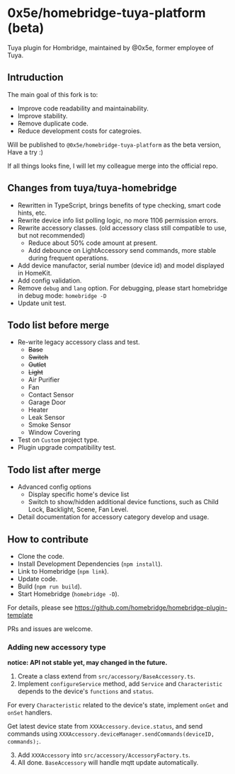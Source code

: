 # 0x5e/homebridge-tuya-platform (beta)

Tuya plugin for Hombridge, maintained by @0x5e, former employee of Tuya.

## Intruduction

The main goal of this fork is to:
- Improve code readability and maintainability.
- Improve stability.
- Remove duplicate code.
- Reduce development costs for categroies.

Will be published to `@0x5e/homebridge-tuya-platform` as the beta version, Have a try :)

If all things looks fine, I will let my colleague merge into the official repo.

## Changes from tuya/tuya-homebridge

- Rewritten in TypeScript, brings benefits of type checking, smart code hints, etc.
- Rewrite device info list polling logic, no more 1106 permission errors.
- Rewrite accessory classes. (old accessory class still compatible to use, but not recommended)
    - Reduce about 50% code amount at present.
    - Add debounce on LightAccessory send commands, more stable during frequent operations.
- Add device manufactor, serial number (device id) and model displayed in HomeKit.
- Add config validation.
- Remove `debug` and `lang` option. For debugging, please start homebridge in debug mode: `homebridge -D`
- Update unit test.

## Todo list before merge

- Re-write legacy accessory class and test.
    - ~~Base~~
    - ~~Switch~~
    - ~~Outlet~~
    - ~~Light~~
    - Air Purifier
    - Fan
    - Contact Sensor
    - Garage Door
    - Heater
    - Leak Sensor
    - Smoke Sensor
    - Window Covering
- Test on `Custom` project type.
- Plugin upgrade compatibility test.

## Todo list after merge

- Advanced config options
    - Display specific home's device list
    - Switch to show/hidden additional device functions, such as Child Lock, Backlight, Scene, Fan Level.
- Detail documentation for accessory category develop and usage.

## How to contribute

- Clone the code.
- Install Development Dependencies (`npm install`).
- Link to Homebridge (`npm link`).
- Update code.
- Build (`npm run build`).
- Start Homebridge (`homebridge -D`).

For details, please see https://github.com/homebridge/homebridge-plugin-template

PRs and issues are welcome.

### Adding new accessory type

**notice: API not stable yet, may changed in the future.**

1. Create a class extend from `src/accessory/BaseAccessory.ts`.
2. Implement `configureService` method, add `Service` and `Characteristic` depends to the device's `functions` and `status`.

For every `Characteristic` related to the device's state, implement `onGet` and `onSet` handlers.

Get latest device state from `XXXAccessory.device.status`, and send commands using `XXXAccessory.deviceManager.sendCommands(deviceID, commands);`.

3. Add `XXXAccessory` into `src/accessory/AccessoryFactory.ts`.
4. All done. `BaseAccessory` will handle mqtt update automatically.
